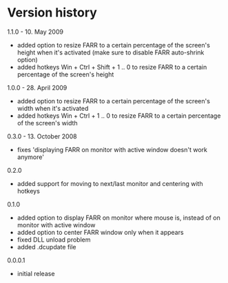 # Version history

1.1.0 - 10. May 2009
- added option to resize FARR to a certain percentage of the screen's height when it's activated (make sure to disable FARR auto-shrink option)
- added hotkeys Win + Ctrl + Shift + 1 .. 0 to resize FARR to a certain percentage of the screen's height

1.0.0 - 28. April 2009
- added option to resize FARR to a certain percentage of the screen's width when it's activated
- added hotkeys Win + Ctrl + 1 .. 0 to resize FARR to a certain percentage of the screen's width

0.3.0 - 13. October 2008
- fixes 'displaying FARR on monitor with active window doesn't work anymore'

0.2.0
- added support for moving to next/last monitor and centering with hotkeys

0.1.0
- added option to display FARR on monitor where mouse is, instead of on monitor with active window
- added option to center FARR window only when it appears
- fixed DLL unload problem
- added .dcupdate file

0.0.0.1
- initial release
